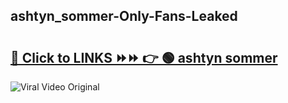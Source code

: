
 ## ashtyn_sommer-Only-Fans-Leaked

# <h2><a href="https://clipsfans.com/ashtyn_sommer&ref=git">🔗 Click to LINKS ⏩⏩ 👉 🟢 ashtyn sommer </a></h2>

<a href="https://clipsfans.com/ashtyn_sommer&ref=git" rel="nofollow" data-target="animated-image.originalLink"><img src="https://i.ibb.co.com/xMMVF88/686577567.gif" alt="Viral Video Original" style="max-width: 100%; display: inline-block;" data-target="animated-image.originalImage"></a>
